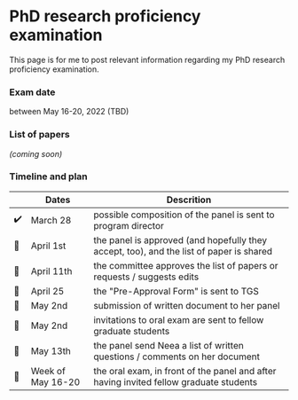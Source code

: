 # PhD research proficiency examination

This page is for me to post relevant information regarding my PhD research proficiency examination.

### Exam date

between May 16-20, 2022 (TBD)

### List of papers

_(coming soon)_

### Timeline and plan

| | Dates | Descrition |
| --- | --- | --- |
| ✔️ | March 28 | possible composition of the panel is sent to program director |
| 🔲 | April 1st | the panel is approved (and hopefully they accept, too), and the list of paper is shared |
| 🔲 | April 11th | the committee approves the list of papers or requests / suggests edits |
| 🔲 | April 25 | the "Pre-Approval Form" is sent to TGS |
| 🔲 | May 2nd | submission of written document to her panel |
| 🔲 | May 2nd | invitations to oral exam are sent to fellow graduate students |
| 🔲 | May 13th | the panel send Neea a list of written questions / comments on her document |
| 🔲 | Week of May 16-20 | the oral exam, in front of the panel and after having invited fellow graduate students |
